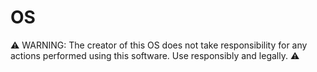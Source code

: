 # OS
⚠️ WARNING: The creator of this OS does not take responsibility for any actions performed using this software. Use responsibly and legally. ⚠️
